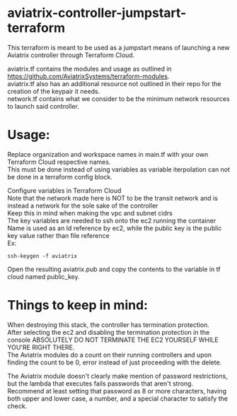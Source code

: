# aviatrix-controller-jumpstart-terraform

This terraform is meant to be used as a jumpstart means of launching a new Aviatrix controller through Terraform Cloud.  

aviatrix.tf contains the modules and usage as outlined in https://github.com/AviatrixSystems/terraform-modules.  
aviatrix.tf also has an additional resource not outlined in their repo for the creation of the keypair it needs.  
network.tf contains what we consider to be the minimum network resources to launch said controller.  

# Usage:
Replace organization and workspace names in main.tf with your own Terraform Cloud respective names.  
This must be done instead of using variables as variable iterpolation can not be done in a terraform config block.  

Configure variables in Terraform Cloud  
Note that the network made here is NOT to be the transit network and is instead a network for the sole sake of the controller  
Keep this in mind when making the vpc and subnet cidrs  
The key variables are needed to ssh onto the ec2 running the container  
Name is used as an Id reference by ec2, while the public key is the public key value rather than file reference  
Ex:  
```
ssh-keygen -f aviatrix  
```
Open the resulting aviatrix.pub and copy the contents to the variable in tf cloud named public_key.  


# Things to keep in mind:
When destroying this stack, the controller has termination protection.  
After selecting the ec2 and disabling the termination protection in the console ABSOLUTELY DO NOT TERMINATE THE EC2 YOURSELF WHILE YOU'RE RIGHT THERE.  
The Aviatrix modules do a count on their running controllers and upon finding the count to be 0, error instead of just proceeding with the delete.  

The Aviatrix module doesn't clearly make mention of password restrictions, but the lambda that executes fails passwords that aren't strong.  
Recommend at least setting that password as 8 or more characters, having both upper and lower case, a number, and a special character to satisfy the check.  